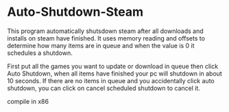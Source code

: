 # Auto-Shutdown-Steam
This program automatically shutsdown steam after all downloads and installs on steam have finished. It uses memory reading and offsets to determine how many items are in queue and when the value is 0 it schedules a shutdown.

First put all the games you want to update or download in queue then click Auto Shutdown, when all items have finished your pc will shutdown in about 10 seconds.
If there are no items in queue and you accidentally click auto shutdown, you can click on cancel scheduled shutdown to cancel it.

compile in x86


